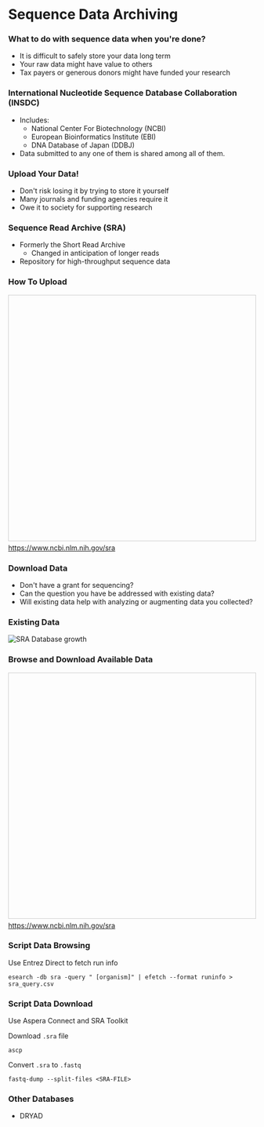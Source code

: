 # Sequence Data Archiving



### What to do with sequence data when you're done?
- It is difficult to safely store your data long term
- Your raw data might have value to others
- Tax payers or generous donors might have funded your research



### International Nucleotide Sequence Database Collaboration (INSDC)
- Includes:
  - National Center For Biotechnology (NCBI)
  - European Bioinformatics Institute (EBI)
  - DNA Database of Japan (DDBJ)
- Data submitted to any one of them is shared among all of them.



### Upload Your Data!
- Don't risk losing it by trying to store it yourself
- Many journals and funding agencies require it
- Owe it to society for supporting research



### Sequence Read Archive (SRA)
- Formerly the Short Read Archive
  - Changed in anticipation of longer reads
- Repository for high-throughput sequence data



### How To Upload
<iframe data-src="https://www.ncbi.nlm.nih.gov/sra" width="1000" height="500" frameborder="0" marginwidth="0" marginheight="0" scrolling="yes" style="border:1px solid #CCC; border-width:1px; margin-bottom:5px; max-width: 100%;" allowfullscreen > </iframe>
<a href="https://www.ncbi.nlm.nih.gov/sra">https://www.ncbi.nlm.nih.gov/sra</a>



### Download Data
- Don't have a grant for sequencing?
- Can the question you have be addressed with existing data?
- Will existing data help with analyzing or augmenting data you collected?



### Existing Data
<img src="https://www.ncbi.nlm.nih.gov/Traces/sra/i/g.png" alt="SRA Database growth" style="max-height: 500px;" />



### Browse and Download Available Data
<iframe data-src="https://www.ncbi.nlm.nih.gov/sra" width="1000" height="500" frameborder="0" marginwidth="0" marginheight="0" scrolling="yes" style="border:1px solid #CCC; border-width:1px; margin-bottom:5px; max-width: 100%;" allowfullscreen > </iframe>
<a href="https://www.ncbi.nlm.nih.gov/sra">https://www.ncbi.nlm.nih.gov/sra</a>



### Script Data Browsing
Use Entrez Direct to fetch run info
```
esearch -db sra -query " [organism]" | efetch --format runinfo > sra_query.csv
```



### Script Data Download
Use Aspera Connect and SRA Toolkit

Download `.sra` file
```
ascp
```

Convert `.sra` to `.fastq`
```
fastq-dump --split-files <SRA-FILE>
```



### Other Databases
- DRYAD
